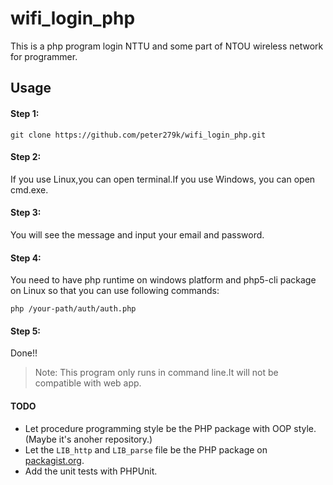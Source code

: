 # wifi_login_php
This is a php program login NTTU and some part of NTOU wireless network for programmer.

## Usage

#### Step 1:
    git clone https://github.com/peter279k/wifi_login_php.git

#### Step 2:
If you use Linux,you can open terminal.If you use Windows, you can open cmd.exe.

#### Step 3:
You will see the message and input your email and password.

#### Step 4:
You need to have php runtime on windows platform and php5-cli package on Linux so that you can use following commands:

    php /your-path/auth/auth.php

#### Step 5:
Done!!

> Note: This program only runs in command line.It will not be compatible with web app.

#### TODO

- Let procedure programming style be the PHP package with OOP style. (Maybe it's anoher repository.)
- Let the `LIB_http` and `LIB_parse` file be the PHP package on [packagist.org](https://packagist.org).
- Add the unit tests with PHPUnit.
